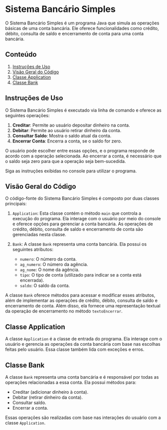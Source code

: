 # Sistema Bancário Simples

O Sistema Bancário Simples é um programa Java que simula as operações básicas de uma conta bancária. Ele oferece funcionalidades como crédito, débito, consulta de saldo e encerramento de conta para uma conta bancária.

## Conteúdo

1. [Instruções de Uso](#instruções-de-uso)
2. [Visão Geral do Código](#visão-geral-do-código)
3. [Classe Application](#classe-application)
4. [Classe Bank](#classe-bank)


## Instruções de Uso

O Sistema Bancário Simples é executado via linha de comando e oferece as seguintes operações:

1. **Creditar**: Permite ao usuário depositar dinheiro na conta.
2. **Debitar**: Permite ao usuário retirar dinheiro da conta.
3. **Consultar Saldo**: Mostra o saldo atual da conta.
4. **Encerrar Conta**: Encerra a conta, se o saldo for zero.

O usuário pode escolher entre essas opções, e o programa responde de acordo com a operação selecionada. Ao encerrar a conta, é necessário que o saldo seja zero para que a operação seja bem-sucedida.

Siga as instruções exibidas no console para utilizar o programa.

## Visão Geral do Código

O código-fonte do Sistema Bancário Simples é composto por duas classes principais:

1. `Application`: Esta classe contém o método `main` que controla a execução do programa. Ela interage com o usuário por meio do console e oferece opções para gerenciar a conta bancária. As operações de crédito, débito, consulta de saldo e encerramento de conta são gerenciadas nesta classe.

2. `Bank`: A classe `Bank` representa uma conta bancária. Ela possui os seguintes atributos:

   - `numero`: O número da conta.
   - `ag_numero`: O número da agência.
   - `ag_nome`: O nome da agência.
   - `tipo`: O tipo de conta (utilizado para indicar se a conta está encerrada).
   - `saldo`: O saldo da conta.

A classe `Bank` oferece métodos para acessar e modificar esses atributos, além de implementar as operações de crédito, débito, consulta de saldo e encerramento de conta. Além disso, ela fornece uma representação textual da operação de encerramento no método `textoEncerrar`.

## Classe Application

A classe `Application` é a classe de entrada do programa. Ela interage com o usuário e gerencia as operações da conta bancária com base nas escolhas feitas pelo usuário. Essa classe também lida com exceções e erros.

## Classe Bank

A classe `Bank` representa uma conta bancária e é responsável por todas as operações relacionadas a essa conta. Ela possui métodos para:

- Creditar (adicionar dinheiro à conta).
- Debitar (retirar dinheiro da conta).
- Consultar saldo.
- Encerrar a conta.

Essas operações são realizadas com base nas interações do usuário com a classe `Application`.

